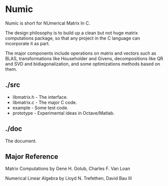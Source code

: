 Numic 
======

Numic is short for NUmerical Matrix In C.

The design philosophy is to build up a clean but not huge matrix computations
package, so that any project in the C language can incorporate it as part.

The major components include operations on matrix and vectors such as BLAS,
transformations like Householder and Givens, decompositions like QR and SVD and
bidiagonalization, and some optimizations methods based on them.

./src
---

- libmatrix.h - The interface.
- libmatrix.c - The major C code.
- example - Some test code.
- prototype - Experimental ideas in Octave/Matlab.


./doc
-----

The document.

Major Reference
---------------

Matrix Computations by Gene H. Golub, Charles F. Van Loan

Numerical Linear Algebra by Lloyd N. Trefethen, David Bau III
